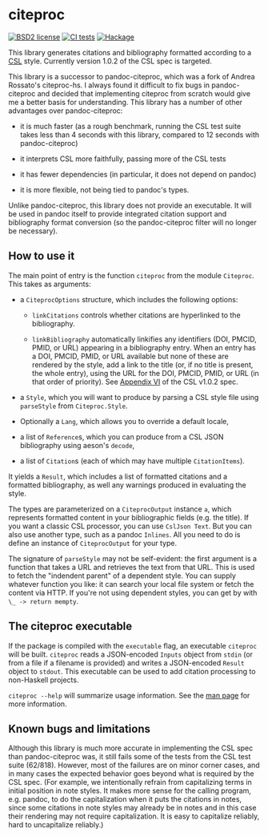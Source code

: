 # citeproc

[![BSD2 license](https://img.shields.io/badge/license-BSD2-blue.svg)](LICENSE)
[![CI
tests](https://github.com/jgm/citeproc/workflows/CI%20tests/badge.svg)](https://github.com/jgm/citeproc/actions)
[![Hackage](https://img.shields.io/hackage/v/citeproc.svg)](https://hackage.haskell.org/package/citeproc)

This library generates citations and bibliography formatted
according to a [CSL] style.  Currently version 1.0.2 of the CSL
spec is targeted.

This library is a successor to pandoc-citeproc, which was a fork
of Andrea Rossato's citeproc-hs.  I always found it difficult to
fix bugs in pandoc-citeproc and decided that implementing
citeproc from scratch would give me a better basis for
understanding.  This library has a number of other advantages
over pandoc-citeproc:

- it is much faster (as a rough benchmark, running the CSL
  test suite takes less than 4 seconds with this library,
  compared to 12 seconds with pandoc-citeproc)

- it interprets CSL more faithfully, passing more of the CSL
  tests

- it has fewer dependencies (in particular, it does not depend
  on pandoc)

- it is more flexible, not being tied to pandoc's types.

Unlike pandoc-citeproc, this library does not provide an
executable.  It will be used in pandoc itself to provide
integrated citation support and bibliography format conversion
(so the pandoc-citeproc filter will no longer be necessary).

[CSL]: https://docs.citationstyles.org/en/stable/specification.html

## How to use it

The main point of entry is the function `citeproc` from the
module `Citeproc`.  This takes as arguments:

- a `CiteprocOptions` structure, which includes the following options:

  * `linkCitations` controls whether citations are hyperlinked 
     to the bibliography.

  * `linkBibliography` automatically linkifies any identifiers (DOI, 
     PMCID, PMID, or URL) appearing in a bibliography entry.  When an
     entry has a DOI, PMCID, PMID, or URL available but none of these
     are rendered by the style, add a link to the title (or, if no title
     is present, the whole entry), using the URL for the DOI, PMCID, 
     PMID, or URL (in that order of priority).  See
     [Appendix VI](https://github.com/citation-style-language/documentation/blob/master/specification.rst#appendix-vi-links)
     of the CSL v1.0.2 spec.


- a `Style`, which you will want to produce by parsing a CSL
  style file using `parseStyle` from `Citeproc.Style`.

- Optionally a `Lang`, which allows you to override a default locale,

- a list of `Reference`s, which you can produce from a CSL JSON
  bibliography using aeson's `decode`,

- a list of `Citation`s (each of which may have multiple
  `CitationItems`).

It yields a `Result`, which includes a list of formatted
citations and a formatted bibliography, as well any warnings
produced in evaluating the style.

The types are parameterized on a `CiteprocOutput` instance `a`,
which represents formatted content in your bibliographic
fields (e.g. the title).  If you want a classic CSL processor,
you can use `CslJson Text`.  But you can also use another type,
such as a pandoc `Inlines`.  All you need to do is define
an instance of `CiteprocOutput` for your type.

The signature of `parseStyle` may not be self-evident:
the first argument is a function that takes a URL and
retrieves the text from that URL.  This is used to fetch
the "indendent parent" of a dependent style.  You can supply
whatever function you like: it can search your local file
system or fetch the content via HTTP.  If you're not using
dependent styles, you can get by with `\_ -> return mempty`.

## The citeproc executable

If the package is compiled with the `executable` flag, an
executable `citeproc` will be built.  `citeproc` reads
a JSON-encoded `Inputs` object from `stdin` (or from
a file if a filename is provided) and writes
a JSON-encoded `Result` object to `stdout`.  This executable
can be used to add citation processing to non-Haskell projects.

`citeproc --help` will summarize usage information.  See
the [man page](man/citeproc.1.md) for more information.

## Known bugs and limitations

Although this library is much more accurate in implementing the
CSL spec than pandoc-citeproc was, it still fails some of the
tests from the CSL test suite (62/818).  However, most of the
failures are on minor corner cases, and in many cases the
expected behavior goes beyond what is required by the CSL spec.
(For example, we intentionally refrain from capitalizing
terms in initial position in note styles. It makes more sense
for the calling program, e.g. pandoc, to do the capitalization
when it puts the citations in notes, since some citations
in note styles may already be in notes and in this case
their rendering may not require capitalization. It is easy
to capitalize reliably, hard to uncapitalize reliably.)

